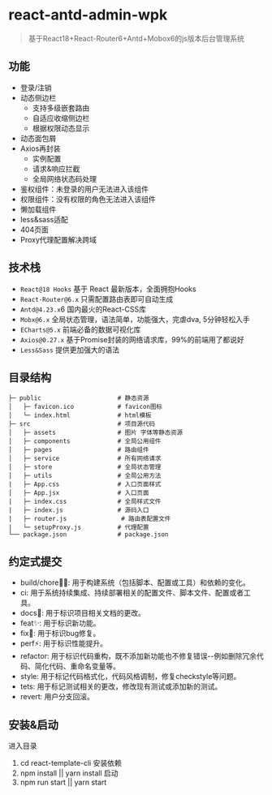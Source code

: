 # react-antd-admin-wpk
> 基于React18+React-Router6+Antd+Mobox6的js版本后台管理系统

## 功能

- 登录/注销
- 动态侧边栏
  - 支持多级嵌套路由
  - 自适应收缩侧边栏
  - 根据权限动态显示
- 动态面包屑
- Axios再封装
  - 实例配置
  - 请求&响应拦截
  - 全局网络状态码处理
- 鉴权组件：未登录的用户无法进入该组件
- 权限组件：没有权限的角色无法进入该组件
- 懒加载组件
- less&sass适配
- 404页面
- Proxy代理配置解决跨域

## 技术栈

- `React@18 Hooks` 基于 React 最新版本，全面拥抱Hooks
- `React-Router@6.x` 只需配置路由表即可自动生成
- `Antd@4.23.x`6 国内最火的React-CSS库
- `Mobx@6.x` 全局状态管理，语法简单，功能强大，完虐dva, 5分钟轻松入手
- `ECharts@5.x` 前端必备的数据可视化库
- `Axios@0.27.x` 基于Promise封装的网络请求库，99%的前端用了都说好
- `Less&Sass` 提供更加强大的语法

## 目录结构

```
├─ public                     # 静态资源
│   ├─ favicon.ico            # favicon图标
│   └─ index.html             # html模板
├─ src                        # 项目源代码
│   ├─ assets                 # 图片 字体等静态资源
│   ├─ components             # 全局公用组件
│   ├─ pages                  # 路由组件
│   ├─ service                # 所有网络请求
│   ├─ store                  # 全局状态管理
│   ├─ utils                  # 全局公用方法
|   ├─ App.css                # 入口页面样式
│   ├─ App.jsx                # 入口页面
|   ├─ index.css              # 全局样式文件
|   ├─ index.js               # 源码入口
|   ├─ router.js               # 路由表配置文件
|   └─ setupProxy.js          # 代理配置
└── package.json              # package.json
```

## **约定式提交**

- build/chore👷‍♀️: 用于构建系统（包括脚本、配置或工具）和依赖的变化。
- ci: 用于系统持续集成、持续部署相关的配置文件、脚本文件、配置或者工具。
- docs📝: 用于标识项目相关文档的更改。
- feat✨: 用于标识新功能。
- fix🐛: 用于标识bug修复。
- perf⚡️: 用于标识性能提升。
- refactor: 用于标识代码重构，既不添加新功能也不修复错误--例如删除冗余代码、简化代码、重命名变量等。
- style: 用于标记代码格式化，代码风格调制，修复checkstyle等问题。
- tets: 用于标记测试相关的更改，修改现有测试或添加新的测试。
- revert: 用户分支回滚。

## 安装&启动

  进入目录
  1. cd react-template-cli
    安装依赖
  2. npm install    ||   yarn install
    启动
  3. npm run start  ||   yarn start